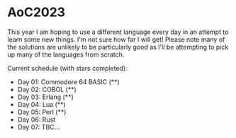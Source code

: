 # AoC2023

This year I am hoping to use a different language every day in an attempt to learn some new things.  I'm not sure how far I will get!
Please note many of the solutions are unlikely to be particularly good as I'll be attempting to pick up many of the languages from scratch.

Current schedule (with stars completed):
* Day 01: Commodore 64 BASIC (**)
* Day 02: COBOL (**)
* Day 03: Erlang (**)
* Day 04: Lua (**)
* Day 05: Perl (**)
* Day 06: Rust
* Day 07: TBC...
